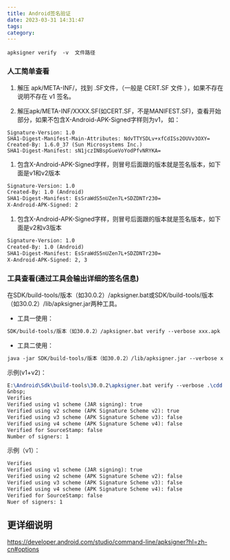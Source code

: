 ```yaml
---
title: Android签名验证
date: 2023-03-31 14:31:47
tags:
category:
---
```


```shell
apksigner verify  -v  文件路径
```

### 人工简单查看



1. 解压 apk/META-INF/，找到 .SF文件，（一般是 CERT.SF 文件 ），如果不存在说明不存在 v1 签名。



1. 解压apk/META-INF/XXXX.SF(如CERT.SF，不是MANIFEST.SF)，查看开始部分，如果不包含X-Android-APK-Signed字样则为v1， 如：



```shell
Signature-Version: 1.0
SHA1-Digest-Manifest-Main-Attributes: NdvTTYSDLv+xfCdISs2OUVv3OXY=
Created-By: 1.6.0_37 (Sun Microsystems Inc.)
SHA1-Digest-Manifest: sN1jczINBspGueVoYodPfvNRYKA=
```



1. 包含X-Android-APK-Signed字样，则冒号后面跟的版本就是签名版本，如下面是v1和v2版本



```latex
Signature-Version: 1.0
Created-By: 1.0 (Android)
SHA1-Digest-Manifest: EsSraWdS5nUZen7L+SDZDNTr230=
X-Android-APK-Signed: 2
```



1. 包含X-Android-APK-Signed字样，则冒号后面跟的版本就是签名版本，如下面是v2和v3版本



```latex
Signature-Version: 1.0
Created-By: 1.0 (Android)
SHA1-Digest-Manifest: EsSraWdS5nUZen7L+SDZDNTr230=
X-Android-APK-Signed: 2, 3
```



### 工具查看(通过工具会输出详细的签名信息)



在SDK/build-tools/版本（如30.0.2）/apksigner.bat或SDK/build-tools/版本（如30.0.2）/lib/apksigner.jar两种工具。



- 工具一使用：



```latex
SDK/build-tools/版本（如30.0.2）/apksigner.bat verify --verbose xxx.apk
```



- 工具二使用：



```latex
java -jar SDK/build-tools/版本（如30.0.2）/lib/apksigner.jar --verbose xxx.apk
```



示例(v1+v2)：



```latex
E:\Android\Sdk\build-tools\30.0.2\apksigner.bat verify --verbose .\cdd.apk
&nbsp;
Verifies
Verified using v1 scheme (JAR signing): true
Verified using v2 scheme (APK Signature Scheme v2): true
Verified using v3 scheme (APK Signature Scheme v3): false
Verified using v4 scheme (APK Signature Scheme v4): false
Verified for SourceStamp: false
Number of signers: 1
```



示例（v1）：



```latex
Verifies
Verified using v1 scheme (JAR signing): true
Verified using v2 scheme (APK Signature Scheme v2): false
Verified using v3 scheme (APK Signature Scheme v3): false
Verified using v4 scheme (APK Signature Scheme v4): false
Verified for SourceStamp: false
Nuer of signers: 1
```



## 更详细说明



https://developer.android.com/studio/command-line/apksigner?hl=zh-cn#options
